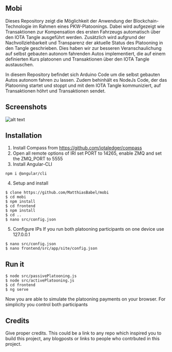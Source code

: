 ## Mobi
Dieses Repository zeigt die Möglichkeit der Anwendung der Blockchain-Technologie im Rahmen eines PKW-Platoonings.
Dabei wird aufgezeigt wie Transaktionen zur Kompensation des ersten Fahrzeugs automatisch über den IOTA Tangle ausgeführt werden. Zusätzlich wird aufgrund der Nachvollziehbarkeit und Transparenz der aktuelle Status des Platooning in den Tangle geschrieben. Dies haben wir zur besseren Veranschaulichung auf selbst gebauten autonom fahrenden Autos implementiert, die auf einem definierten Kurs platoonen und Transaktionen über den IOTA Tangle austauschen.

In diesem Repository befindet sich Arduino Code um die selbst gebauten Autos autonom fahren zu lassen. Zudem behinhält es NodeJs Code, der das Platooning startet und stoppt und mit dem IOTA Tangle kommuniziert, auf Transaktionen höhrt und Transaktionen sendet.

## Screenshots
![alt text](https://raw.github.com/MatthiasBabel/mobi/blob/master/screenshot.png)

## Installation
1. Install Compass from https://github.com/iotaledger/compass
2. Open all remote options of IRI set PORT to 14265, enable ZMQ and set the ZMQ_PORT to 5555
3. Install Angular-CLI  
  ```
  npm i @angular/cli
  ```
4. Setup and install
```
$ clone https://github.com/MatthiasBabel/mobi
$ cd mobi
$ npm install
$ cd frontend
$ npm install
$ cd ..
$ nano src/config.json
```
5. Configure IPs
If you run both platooning participants on one device use 127.0.0.1
```
$ nano src/config.json
$ nano frontend/src/app/site/config.json
```

## Run it
```
$ node src/passivePlatooning.js
$ node src/activePlatooning.js
$ cd frontend
$ ng serve
```
Now you are able to simulate the platooning payments on your browser.
For simplicity you control both participants


## Credits
Give proper credits. This could be a link to any repo which inspired you to build this project, any blogposts or links to people who contrbuted in this project.
